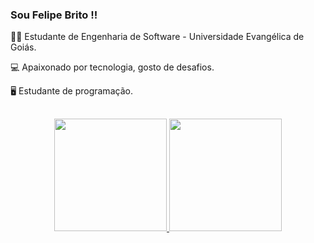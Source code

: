 ### Sou Felipe Brito !!

👨‍🎓 Estudante de Engenharia de Software - Universidade Evangélica de Goiás.

💻 Apaixonado por tecnologia, gosto de desafios.

🖥 Estudante de programação. 
  ##
<div align="center">
  <a href="https://github.com/devfelipebrito">
  <img height="180em" src="https://github-readme-stats.vercel.app/api?username=devfelipebrito&show_icons=true&theme=dark&include_all_commits=true&count_private=true"/>
  <img height="180em" src="https://github-readme-stats.vercel.app/api/top-langs/?username=devfelipebrito&layout=compact&langs_count=7&theme=dark"/>
</div>
  
  ##
